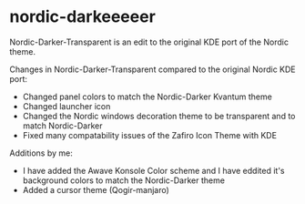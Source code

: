 # nordic-darkeeeeer
Nordic-Darker-Transparent is an edit to the original KDE port of the Nordic theme. 

Changes in Nordic-Darker-Transparent compared to the original Nordic KDE port:
- Changed panel colors to match the Nordic-Darker Kvantum theme
- Changed launcher icon
- Changed the Nordic windows decoration theme to be transparent and to match Nordic-Darker
- Fixed many compatability issues of the Zafiro Icon Theme with KDE

Additions by me:
- I have added the Awave Konsole Color scheme and I have eddited it's background colors to match the Nordic-Darker theme
- Added a cursor theme (Qogir-manjaro)
